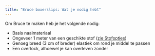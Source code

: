 ```yaml
---
title: "Bruce boxerslips: Wat je nodig hebt"
---
```


Om Bruce te maken heb je het volgende nodig:

- Basis naaimateriaal
- Ongeveer 1 meter van een geschikte stof ([zie Stofopties](/docs/patterns/bruce/fabric/))
- Genoeg breed (3 cm of breder) elastiek om rond je middel te passen
- Een overlock, alhoewel je kan overleven zonder
